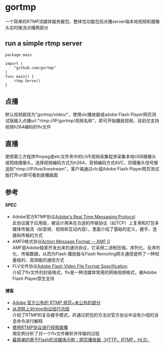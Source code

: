 # gortmp
一个简单的RTMP流媒体服务器包，整体包功能包括点播server端本地视频和摄像头实时推流点播两部分
</br>

## run a simple rtmp server
    package main

    import (
        "github.com/gortmp"
    )
    func main() {
        rtmp.Serve()
    }

## 点播
默认视频路径为"gortmp/video/"，使用vlc播放器或adobe Flash Player网页测试版输入点播url:"rtmp://IP/gortmp/视频名称"，即可开始播放视频，目前仅支持视频h264编码的flv文件

## 直播
使用第三方程序ffmpeg或etc文件夹中的LIVE视频采集程序采集本地USB摄像头或网络摄像头，选择视频编码方式为h264，音频编码方式AVC，将摄像头信号推送到"rtmp://IP/live/livestream"，客户端通过vlc或Adobe Flash Player网页测试版打开url即可看到直播画面

## 参考
#### SPEC
* Adobe官方RTMP协议[Adobe's Real Time Messaging Protocol](http://wwwimages.adobe.com/content/dam/Adobe/en/devnet/rtmp/pdf/rtmp_specification_1.0.pdf)
</br>此协议属于应用层，被设计用来在合适的传输协议（如TCP）上复用和打包多媒体传输流（如音频、视频和互动内容），里面介绍了基础的定义，握手、连接和传输的方式
* AMF0格式协议[Action Message Format -- AMF 0](http://wwwimages.adobe.com/content/dam/Adobe/en/devnet/amf/pdf/amf0-file-format-specification.pdf)
</br>AMF是Adobe独家开发出来的通讯协议，它采用二进制压缩，序列化、反序列化、传输数据，从而为Flash 播放器与Flash Remoting网关通信提供了一种轻量级的、高效能的通信方式
* FLV文件协议[Adobe Flash Video File Format Specification](http://download.macromedia.com/f4v/video_file_format_spec_v10_1.pdf)
</br>介绍了flv文件的封装格式，flv是一种流媒体常用的网络视频格式，被Adobe Flash Player原生支持

#### 博客
* [Adobe 官方公布的 RTMP 规范+未公布的部分](http://blog.csdn.net/simongyley/article/details/24977705)
* [从流程上对rtmp协议经行总结](http://blog.csdn.net/simongyley/article/details/29851337)
</br>介绍了RTMP的复杂握手模式，并通过抓包的方法对官方协议中没有介绍的消息命令进行解释
* [使用RTMP协议进行视频直播](http://lovejesse.wang/live-rtmp/)
</br>用实例分析了对一个flv文件解析并传输的过程
* [最简单的基于Flash的流媒体示例：网页播放器（HTTP，RTMP，HLS）](http://blog.csdn.net/leixiaohua1020/article/details/43936415?utm_source=tuicool&utm_medium=referral)
